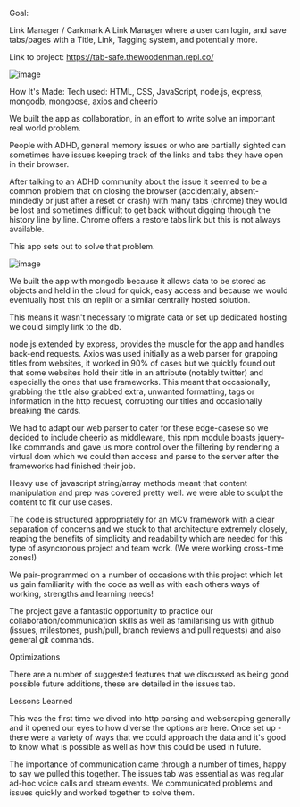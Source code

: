 Goal: 

Link Manager / Carkmark 
A Link Manager where a user can login, and save tabs/pages with a Title, Link, Tagging system, and potentially more. 

Link to project: https://tab-safe.thewoodenman.repl.co/

![image](https://user-images.githubusercontent.com/85075266/188533012-a5e0bce5-9fc3-4b6b-a83e-2ac4cc2c73bf.png)

How It's Made:
Tech used: HTML, CSS, JavaScript, node.js, express, mongodb, mongoose, axios and cheerio

We built the app as collaboration, in an effort to write solve an important real world problem.

People with ADHD, general memory issues or who are partially sighted can sometimes have issues keeping track of the links and tabs they have open in their browser.  

After talking to an ADHD community about the issue it seemed to be a common problem that on closing the browser (accidentally, absent-mindedly or just after a reset or crash) with many tabs (chrome) they would be lost and sometimes difficult to get back without digging through the history line by line. Chrome offers a restore tabs link but this is not always available.

This app sets out to solve that problem. 

![image](https://user-images.githubusercontent.com/85075266/188532976-c18062ba-1497-42c9-8c72-fa3dbbae0955.png)

We built the app with mongodb because it allows data to be stored as objects and held in the cloud for quick, easy access and because we would eventually host this on replit or a similar centrally hosted solution. 

This means it wasn't necessary to migrate data or set up dedicated hosting we could simply link to the db. 

node.js extended by express, provides the muscle for the app and handles back-end requests.  Axios was used initially as a web parser for grapping titles from websites, it worked in 90% of cases but we quickly found out that some websites hold their title in an attribute (notably twitter) and especially the ones that use frameworks. This meant that occasionally, grabbing the title also grabbed extra, unwanted formatting, tags or information in the http request, corrupting our titles and occasionally breaking the cards.

We had to adapt our web parser to cater for these edge-casese so we decided to include cheerio as middleware, 
this npm module boasts jquery-like commands and gave us more control over the filtering by rendering a virtual dom which we could then access and parse to the server after the frameworks had finished their job.

Heavy use of javascript string/array methods meant that content manipulation and prep was covered pretty well. we were able to sculpt the content to fit our use cases.

The code is structured appropriately for an MCV framework with a clear separation of concerns and we stuck to that architecture extremely closely, reaping the benefits of simplicity and readability which are needed for this type of asyncronous project and team work. (We were working cross-time zones!)

We pair-programmed on a number of occasions with this project which let us gain familiarity with the code as well as with each others ways of working, strengths and learning needs! 

The project gave a fantastic opportunity to practice our collaboration/communication skills as well as familarising us with github (issues, milestones, push/pull, branch reviews and pull requests) and also general git commands.

Optimizations

There are a number of suggested features that we discussed as being good possible future additions, these are detailed in the issues tab.

Lessons Learned

This was the first time we dived into http parsing and webscraping generally and it opened our eyes to how diverse the options are here. 
Once set up - there were a variety of ways that we could approach the data and it's good to know what is possible as well as how this could be used in future.

The importance of communication came through a number of times, happy to say we pulled this together.  The issues tab was essential as was regular ad-hoc voice calls and stream events.  We communicated problems and issues quickly and worked together to solve them.

